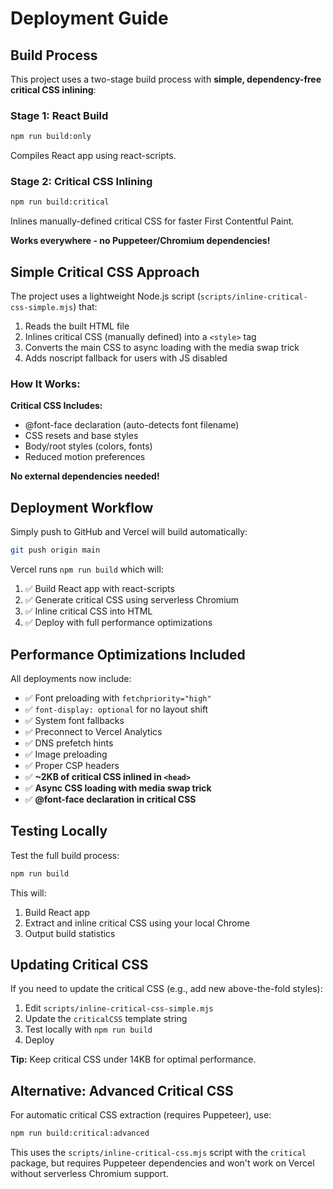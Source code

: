 # Deployment Guide

## Build Process

This project uses a two-stage build process with **simple, dependency-free critical CSS inlining**:

### Stage 1: React Build
```bash
npm run build:only
```
Compiles React app using react-scripts.

### Stage 2: Critical CSS Inlining
```bash
npm run build:critical
```
Inlines manually-defined critical CSS for faster First Contentful Paint.

**Works everywhere - no Puppeteer/Chromium dependencies!**

## Simple Critical CSS Approach

The project uses a lightweight Node.js script (`scripts/inline-critical-css-simple.mjs`) that:
1. Reads the built HTML file
2. Inlines critical CSS (manually defined) into a `<style>` tag
3. Converts the main CSS to async loading with the media swap trick
4. Adds noscript fallback for users with JS disabled

### How It Works:

**Critical CSS Includes:**
- @font-face declaration (auto-detects font filename)
- CSS resets and base styles
- Body/root styles (colors, fonts)
- Reduced motion preferences

**No external dependencies needed!**

## Deployment Workflow

Simply push to GitHub and Vercel will build automatically:
```bash
git push origin main
```

Vercel runs `npm run build` which will:
1. ✅ Build React app with react-scripts
2. ✅ Generate critical CSS using serverless Chromium
3. ✅ Inline critical CSS into HTML
4. ✅ Deploy with full performance optimizations

## Performance Optimizations Included

All deployments now include:
- ✅ Font preloading with `fetchpriority="high"`
- ✅ `font-display: optional` for no layout shift
- ✅ System font fallbacks
- ✅ Preconnect to Vercel Analytics
- ✅ DNS prefetch hints
- ✅ Image preloading
- ✅ Proper CSP headers
- ✅ **~2KB of critical CSS inlined in `<head>`**
- ✅ **Async CSS loading with media swap trick**
- ✅ **@font-face declaration in critical CSS**

## Testing Locally

Test the full build process:
```bash
npm run build
```

This will:
1. Build React app
2. Extract and inline critical CSS using your local Chrome
3. Output build statistics

## Updating Critical CSS

If you need to update the critical CSS (e.g., add new above-the-fold styles):

1. Edit `scripts/inline-critical-css-simple.mjs`
2. Update the `criticalCSS` template string
3. Test locally with `npm run build`
4. Deploy

**Tip:** Keep critical CSS under 14KB for optimal performance.

## Alternative: Advanced Critical CSS

For automatic critical CSS extraction (requires Puppeteer), use:
```bash
npm run build:critical:advanced
```

This uses the `scripts/inline-critical-css.mjs` script with the `critical` package, but requires Puppeteer dependencies and won't work on Vercel without serverless Chromium support.
